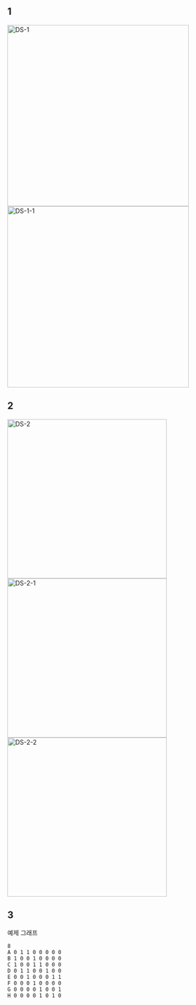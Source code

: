 ## 1
<img width="410" alt="DS-1" src="https://github.com/p1364yeaji/2023DataStructure/assets/126933499/0188be99-c363-4fd4-834c-6fb198ab5a9a">
<br>
<img width="410" alt="DS-1-1" src="https://github.com/p1364yeaji/2023DataStructure/assets/126933499/4149b492-825e-4a9d-a760-063ee60862f1">



## 2
<img width="360" alt="DS-2" src="https://github.com/p1364yeaji/2023DataStructure/assets/126933499/a613b487-ccd2-42f1-85ac-9af9104cc0b3">
<br>
<img width="360" alt="DS-2-1" src="https://github.com/p1364yeaji/2023DataStructure/assets/126933499/f0f0a519-f796-4014-9a86-676d66302f26">
<br>
<img width="360" alt="DS-2-2" src="https://github.com/p1364yeaji/2023DataStructure/assets/126933499/aef3d289-319a-4e79-b5d2-f8e76a6c8226">


## 3

예제 그래프

````
8
A 0 1 1 0 0 0 0 0
B 1 0 0 1 0 0 0 0 
C 1 0 0 1 1 0 0 0 
D 0 1 1 0 0 1 0 0 
E 0 0 1 0 0 0 1 1 
F 0 0 0 1 0 0 0 0 
G 0 0 0 0 1 0 0 1 
H 0 0 0 0 1 0 1 0 
````
